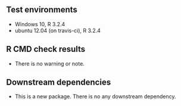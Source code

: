 ## Test environments
* Windows 10, R 3.2.4
* ubuntu 12.04 (on travis-ci), R 3.2.4

## R CMD check results
* There is no warning or note.

## Downstream dependencies
* This is a new package. There is no any downstream dependency.
